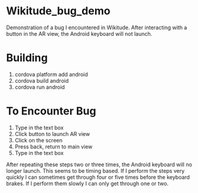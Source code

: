 Wikitude_bug_demo
=================

Demonstration of a bug I encountered in Wikitude. After interacting with a button in the AR view,
the Android keyboard will not launch.

# Building
1. cordova platform add android
2. cordova build android
3. cordova run android

# To Encounter Bug
1. Type in the text box
2. Click button to launch AR view
3. Click on the screen
4. Press back, return to main view
5. Type in the text box

After repeating these steps two or three times, the Android keyboard will no longer launch.
This seems to be timing based. If I perform the steps very quickly I can sometimes get through
four or five times before the keyboard brakes. If I perform them slowly I can only get through
one or two.
